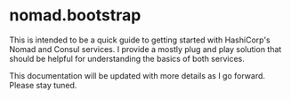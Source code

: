 # nomad.bootstrap
This is intended to be a quick guide to getting started with HashiCorp's Nomad and Consul services.  I provide a mostly plug and play solution that should be helpful for understanding the basics of both services.

This documentation will be updated with more details as I go forward.  Please stay tuned.